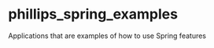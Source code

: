 phillips_spring_examples
========================

Applications that are examples of how to use Spring features